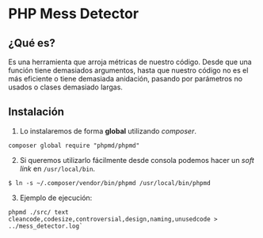 PHP Mess Detector
=================

¿Qué es?
--------
Es una herramienta que arroja métricas de nuestro código. Desde que una función tiene demasiados argumentos, hasta que nuestro código no es el más eficiente o tiene demasiada anidación, pasando por parámetros no usados o clases demasiado largas.

Instalación
-----------

1. Lo instalaremos de forma **global** utilizando *composer*.

  ```
  composer global require "phpmd/phpmd"
  ```

2. Si queremos utilizarlo fácilmente desde consola podemos hacer un *soft link* en `/usr/local/bin`.

  ```
  $ ln -s ~/.composer/vendor/bin/phpmd /usr/local/bin/phpmd
  ```

3.  Ejemplo de ejecución:

  ```
  phpmd ./src/ text cleancode,codesize,controversial,design,naming,unusedcode > ../mess_detector.log`
  ```
